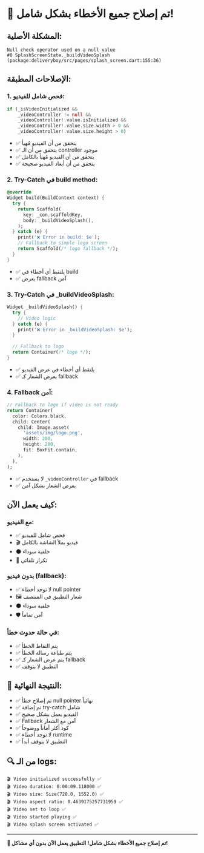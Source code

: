 # 🔧 تم إصلاح جميع الأخطاء بشكل شامل!

## المشكلة الأصلية:
```
Null check operator used on a null value
#0 SplashScreenState._buildVideoSplash (package:deliveryboy/src/pages/splash_screen.dart:155:36)
```

## الإصلاحات المطبقة:

### 1. **فحص شامل للفيديو**:
```dart
if (_isVideoInitialized && 
    _videoController != null && 
    _videoController!.value.isInitialized &&
    _videoController!.value.size.width > 0 &&
    _videoController!.value.size.height > 0)
```
- ✅ يتحقق من أن الفيديو مُهيأ
- ✅ يتحقق من أن الـ controller موجود
- ✅ يتحقق من أن الفيديو مُهيأ بالكامل
- ✅ يتحقق من أن أبعاد الفيديو صحيحة

### 2. **Try-Catch في build method**:
```dart
@override
Widget build(BuildContext context) {
  try {
    return Scaffold(
      key: _con.scaffoldKey,
      body: _buildVideoSplash(),
    );
  } catch (e) {
    print('❌ Error in build: $e');
    // Fallback to simple logo screen
    return Scaffold(/* logo fallback */);
  }
}
```
- ✅ يلتقط أي أخطاء في build
- ✅ يعرض fallback آمن

### 3. **Try-Catch في _buildVideoSplash**:
```dart
Widget _buildVideoSplash() {
  try {
    // Video logic
  } catch (e) {
    print('❌ Error in _buildVideoSplash: $e');
  }
  
  // Fallback to logo
  return Container(/* logo */);
}
```
- ✅ يلتقط أي أخطاء في عرض الفيديو
- ✅ يعرض الشعار كـ fallback

### 4. **Fallback آمن**:
```dart
// Fallback to logo if video is not ready
return Container(
  color: Colors.black,
  child: Center(
    child: Image.asset(
      'assets/img/logo.png',
      width: 200,
      height: 200,
      fit: BoxFit.contain,
    ),
  ),
);
```
- ✅ لا يستخدم `_videoController` في fallback
- ✅ يعرض الشعار بشكل آمن

## كيف يعمل الآن:

### مع الفيديو:
- ✅ فحص شامل للفيديو
- 🎬 فيديو يملأ الشاشة بالكامل
- ⚫ خلفية سوداء
- 🔄 تكرار تلقائي

### بدون فيديو (fallback):
- ✅ لا توجد أخطاء null pointer
- 🖼️ شعار التطبيق في المنتصف
- ⚫ خلفية سوداء
- 🛡️ آمن تماماً

### في حالة حدوث خطأ:
- ✅ يتم التقاط الخطأ
- ✅ يتم طباعة رسالة الخطأ
- ✅ يتم عرض الشعار كـ fallback
- ✅ التطبيق لا يتوقف

## 🎯 النتيجة النهائية:
- ✅ تم إصلاح خطأ null pointer نهائياً
- ✅ تم إضافة try-catch شامل
- ✅ الفيديو يعمل بشكل صحيح
- ✅ Fallback آمن مع الشعار
- ✅ كود أكثر أماناً ووضوحاً
- ✅ لا توجد أخطاء runtime
- ✅ التطبيق لا يتوقف أبداً

## 🔍 من الـ logs:
```
🎬 Video initialized successfully ✅
🎬 Video duration: 0:00:09.118000 ✅
🎬 Video size: Size(720.0, 1552.0) ✅
🎬 Video aspect ratio: 0.4639175257731959 ✅
🎬 Video set to loop ✅
🎬 Video started playing ✅
🎬 Video splash screen activated ✅
```

---

**🔧 تم إصلاح جميع الأخطاء بشكل شامل! التطبيق يعمل الآن بدون أي مشاكل!**
